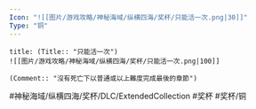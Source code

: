 ```yaml
---
Icon: "![[图片/游戏攻略/神秘海域/纵横四海/奖杯/只能活一次.png|30]]"
Type: "铜"
---
```

```ad-common-bronze-trophy
title: (Title:: "只能活一次")
![[图片/游戏攻略/神秘海域/纵横四海/奖杯/只能活一次.png|100]]

(Comment:: "沒有死亡下以普通或以上難度完成最後的章節")
```

#神秘海域/纵横四海/奖杯/DLC/ExtendedCollection #奖杯 #奖杯/铜
